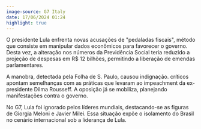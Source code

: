 ```yaml
---
image-source: G7 Italy
date: 17/06/2024 01:24
highlight: true
---
```


O presidente Lula enfrenta novas acusações de "pedaladas fiscais", método que consiste em manipular dados econômicos para favorecer o governo. Desta vez, a alteração nos números da Previdência Social teria reduzido a projeção de despesas em R$ 12 bilhões, permitindo a liberação de emendas parlamentares.

A manobra, detectada pela Folha de S. Paulo, causou indignação. críticos apontam semelhanças com as práticas que levaram ao impeachment da ex-presidente Dilma Rousseff. A oposição já se mobiliza, planejando manifestações contra o governo.

No G7, Lula foi ignorado pelos líderes mundiais, destacando-se as figuras de Giorgia Meloni e Javier Milei. Essa situação expõe o isolamento do Brasil no cenário internacional sob a liderança de Lula.